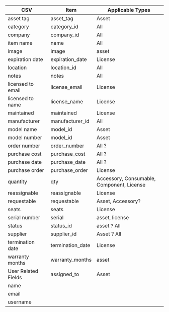 | CSV                 | Item             | Applicable Types                          |
|---------------------|------------------|-------------------------------------------|
| asset tag           | asset_tag        | Asset                                     |
| category            | category_id      | All                                       |
| company             | company_id       | All                                       |
| item name           | name             | All                                       |
| image               | image            | asset                                     |
| expiration date     | expiration_date  | License                                   |
| location            | location_id      | All                                       |
| notes               | notes            | All                                       |
| licensed to email   | license_email    | License                                   |
| licensed to name    | license_name     | License                                   |
| maintained          | maintained       | License                                   |
| manufacturer        | manufacturer_id  | All                                       |
| model name          | model_id         | Asset                                     |
| model number        | model_id         | Asset                                     |
| order number        | order_number     | All ?                                     |
| purchase cost       | purchase_cost    | All ?                                     |
| purchase date       | purchase_date    | All ?                                     |
| purchase order      | purchase_order   | License                                   |
| quantity            | qty              | Accessory, Consumable, Component, License |
| reassignable        | reassignable     | License                                   |
| requestable         | requestable      | Asset, Accessory?                         |
| seats               | seats            | License                                   |
| serial number       | serial           | asset, license                            |
| status              | status_id        | asset ? All                               |
| supplier            | supplier_id      | Asset ? All                               |
| termination date    | termination_date | License                                   |
| warranty months     | warranty_months  | asset                                     |
| User Related Fields | assigned_to      | Asset                                     |
| name                |                  |                                           |
| email               |                  |                                           |
| username            |                  |                                           |